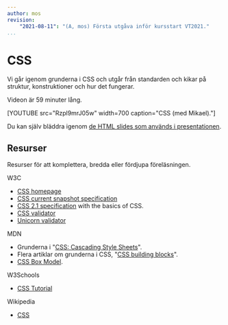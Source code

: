 ```yaml
---
author: mos
revision:
    "2021-08-11": "(A, mos) Första utgåva inför kursstart VT2021."
...
```

CSS
====================

Vi går igenom grunderna i CSS och utgår från standarden och kikar på struktur, konstruktioner och hur det fungerar.

Videon är 59 minuter lång.

[YOUTUBE src="Rzpl9mrJ05w" width=700 caption="CSS (med Mikael)."]

Du kan själv bläddra igenom [de HTML slides som används i presentationen](https://dbwebb-se.github.io/webtec/lecture/L03-css/slide.html).



Resurser
------------------------

Resurser för att komplettera, bredda eller fördjupa föreläsningen.

W3C

* [CSS homepage](https://www.w3.org/Style/CSS/Overview.en.html)
* [CSS current snapshot specification](https://www.w3.org/TR/CSS/)
* [CSS 2.1 specification](https://www.w3.org/TR/CSS2/) with the basics of CSS.
* [CSS validator](http://www.css-validator.org/)
* [Unicorn validator](https://validator.w3.org/unicorn/)

MDN

* Grunderna i "[CSS: Cascading Style Sheets](https://developer.mozilla.org/en-US/docs/Web/CSS)".
* Flera artiklar om grunderna i CSS, "[CSS building blocks](https://developer.mozilla.org/en-US/docs/Learn/CSS/Building_blocks)".
* [CSS Box Model](https://developer.mozilla.org/en-US/docs/Learn/CSS/Building_blocks/The_box_model).

W3Schools

* [CSS Tutorial](https://www.w3schools.com/css/default.asp)

Wikipedia

* [CSS](https://en.wikipedia.org/wiki/CSS)
